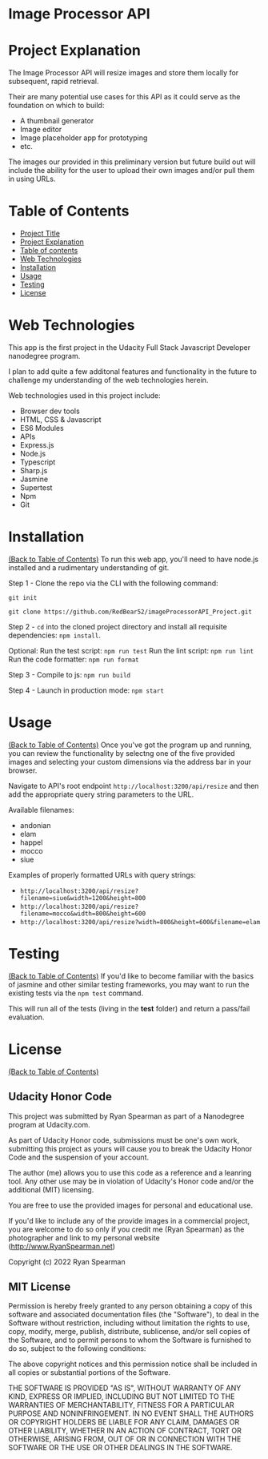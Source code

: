 # Image Processor API 

# Project Explanation
The Image Processor API will resize images and store them locally for subsequent, rapid retrieval.

Their are many potential use cases for this API as it could serve as the foundation on which to build:
- A thumbnail generator
- Image editor
- Image placeholder app for prototyping
- etc.

The images our provided in this preliminary version but future build out will include the ability for the user to upload their own images and/or pull them in using URLs.

# Table of Contents
- [Project Title](#image-processor-api-)
- [Project Explanation](#project-explanation)
- [Table of contents](#table-of-contents)
- [Web Technologies](#web-technologies)
- [Installation](#installation)
- [Usage](#usage)
- [Testing](#testing)
- [License](#license)

# Web Technologies
This app is the first project in the Udacity Full Stack Javascript Developer nanodegree program. 

I plan to add quite a few additonal features and functionality in the future to challenge my understanding of the web technologies herein.

Web technologies used in this project include:
- Browser dev tools
- HTML, CSS & Javascript
- ES6 Modules
- APIs
- Express.js
- Node.js
- Typescript
- Sharp.js 
- Jasmine
- Supertest
- Npm
- Git

# Installation
[(Back to Table of Contents)](#table-of-contents)
To run this web app, you'll need to have node.js installed and a rudimentary understanding of git.

Step 1 - Clone the repo via the CLI with the following command:

`git init`

`git clone https://github.com/RedBear52/imageProcessorAPI_Project.git`

Step 2 - `cd` into the cloned project directory and install all requisite dependencies: `npm install`.

Optional:
Run the test script:  `npm run test`
Run the lint script:  `npm run lint`
Run the code formatter:  `npm run format`

Step 3 - Compile to js: `npm run build`

Step 4 - Launch in production mode: `npm start`

# Usage
[(Back to Table of Contents)](#table-of-contents)
Once you've got the program up and running, you can review the functionality by selectng one of the five provided images and selecting your custom dimensions via the address bar in your browser.

Navigate to API's root endpoint `http://localhost:3200/api/resize` and then add the appropriate query string parameters to the URL.

Available filenames:
- andonian
- elam 
- happel
- mocco
- siue

Examples of properly formatted URLs with query strings:
- `http://localhost:3200/api/resize?filename=siue&width=1200&height=800`
- `http://localhost:3200/api/resize?filename=mocco&width=800&height=600`
- `http://localhost:3200/api/resize?width=800&height=600&filename=elam`

# Testing
[(Back to Table of Contents)](#table-of-contents)
If you'd like to become familiar with the basics of jasmine and other similar testing frameworks, you may want to run the existing tests via the `npm test` command.

This will run all of the tests (living in the __test__ folder) and return a pass/fail evaluation.

# License
[(Back to Table of Contents)](#table-of-contents)
## Udacity Honor Code
This project was submitted by Ryan Spearman as part of a Nanodegree program at Udacity.com.

As part of Udacity Honor code, submissions must be one's own work,
submitting this project as yours will cause you to break the Udacity Honor Code
and the suspension of your account.

The author (me) allows you to use this code as a reference and a leanring tool. Any other use may be in violation of Udacity's Honor code and/or the additional (MIT) licensing.

You are free to use the provided images for personal and educational use.

If you'd like to include any of the provide images in a commercial project, you are welcome to do so only if you credit me (Ryan Spearman) as the photographer and link to my personal website (http://www.RyanSpearman.net)

Copyright (c) 2022 Ryan Spearman

## MIT License

Permission is hereby freely granted to any person obtaining a copy
of this software and associated documentation files (the "Software"), to deal
in the Software without restriction, including without limitation the rights
to use, copy, modify, merge, publish, distribute, sublicense, and/or sell
copies of the Software, and to permit persons to whom the Software is
furnished to do so, subject to the following conditions:

The above copyright notices and this permission notice shall be included in all
copies or substantial portions of the Software.

THE SOFTWARE IS PROVIDED "AS IS", WITHOUT WARRANTY OF ANY KIND, EXPRESS OR
IMPLIED, INCLUDING BUT NOT LIMITED TO THE WARRANTIES OF MERCHANTABILITY,
FITNESS FOR A PARTICULAR PURPOSE AND NONINFRINGEMENT. IN NO EVENT SHALL THE
AUTHORS OR COPYRIGHT HOLDERS BE LIABLE FOR ANY CLAIM, DAMAGES OR OTHER
LIABILITY, WHETHER IN AN ACTION OF CONTRACT, TORT OR OTHERWISE, ARISING FROM,
OUT OF OR IN CONNECTION WITH THE SOFTWARE OR THE USE OR OTHER DEALINGS IN THE
SOFTWARE.